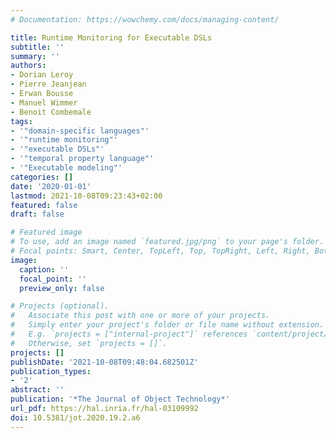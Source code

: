 ```yaml
---
# Documentation: https://wowchemy.com/docs/managing-content/

title: Runtime Monitoring for Executable DSLs
subtitle: ''
summary: ''
authors:
- Dorian Leroy
- Pierre Jeanjean
- Erwan Bousse
- Manuel Wimmer
- Benoit Combemale
tags:
- '"domain-specific languages"'
- '"runtime monitoring"'
- '"executable DSLs"'
- '"temporal property language"'
- '"Executable modeling"'
categories: []
date: '2020-01-01'
lastmod: 2021-10-08T09:23:43+02:00
featured: false
draft: false

# Featured image
# To use, add an image named `featured.jpg/png` to your page's folder.
# Focal points: Smart, Center, TopLeft, Top, TopRight, Left, Right, BottomLeft, Bottom, BottomRight.
image:
  caption: ''
  focal_point: ''
  preview_only: false

# Projects (optional).
#   Associate this post with one or more of your projects.
#   Simply enter your project's folder or file name without extension.
#   E.g. `projects = ["internal-project"]` references `content/project/deep-learning/index.md`.
#   Otherwise, set `projects = []`.
projects: []
publishDate: '2021-10-08T09:48:04.682501Z'
publication_types:
- '2'
abstract: ''
publication: '*The Journal of Object Technology*'
url_pdf: https://hal.inria.fr/hal-03109992
doi: 10.5381/jot.2020.19.2.a6
---
```

